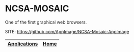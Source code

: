 # NCSA-MOSAIC
 
 One of the first graphical web browsers.
 
 SITE: https://github.com/AppImage/NCSA-Mosaic-AppImage

 | [Applications](https://portable-linux-apps.github.io/apps.html) | [Home](https://portable-linux-apps.github.io)
 | --- | --- |
